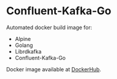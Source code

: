 # Confluent-Kafka-Go

Automated docker build image for:

+ Alpine
+ Golang
+ Librdkafka
+ Confluent-Kafka-Go

Docker image available at [DockerHub](https://cloud.docker.com/u/adaickalavan/).
